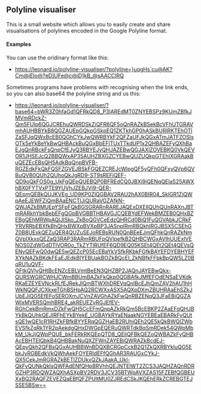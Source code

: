 ## Polyline visualiser

This is a small website which allows you to easily create and share visualisations
of polylines encoded in the Google Polyline format.

#### Examples

You can use the oridinary format like this:

  - https://leonard.io/polyline-visualiser/?polyline=}uqgHs`cu@AK?Cm@iEIo@?eD]UFe@c@iD]kB_@sAACCIRQ

Sometimes programs have problems with recognising when the link ends, so you can also base64
the polyline string and us this:

  - https://leonard.io/polyline-visualiser/?base64=bWR3Z0hfaGd1QFRkQD8_P3lAREdMT0ZNYEBSPz9KUmZBfkJMVmRDckZ-Qm5FUlp6QGJCREhuQWRDSkZiQFR6QF5oQnRAZkBSekBcVFhUTGRAVmhAUHBBYkB8QGZAUEpGQkpGSkpEQ1ZKTkhGP0hASkBURlRKTEhOTlZaSFJqQWxBcEB0QGhCYkJwQWRBYkF2QFZaUFJkQGxATmJATFZOSlxOTk5eYkBeYkBwQHBAckBuQGxBbEFITUxTTkdUP1x2QHBAZEFyQXhBaEJgQnRBckFsQnpCfEJyQ3RBYEJyQHJAZEBwQGJAXlZOVEBKQ0VkQEVOR1JHSEJcQ2BBQWxAP35AUHZBXGZCYEBwQUZUQkpGTEhIXGRAakBuQEZEcEBsQH5AdkBqQnpBVFB-RGZEdkFkQkFQSFZGVEJBSkFGQEZCREJcWlpgQF5yQFh0QFxyQVp6QVBuQVB0QUh2QUhoQkJgRD9-ST9sREFiQEF-QD9oQkFOS0g_UkFgQEpQUEBQP0BFREdCQ0JBXj9iQENqQElaS25AWXhBX0FYTVxPTE9YUVhJZEBJVj9-QER-QEpmQEBkQUJKVEg_UD9KP0ZlQGBAV2RAU2hAX0BIR04_SklGR1ZiQWpAeEJEWFZiQmBAaENCTlJiQURaVGZAfkN-QWJAZkBMUEpYSFpFQkBGSGRARnRAREJAQExDXElIQUhQUnRAXnJBTmRARkhYbkBebEFgQGpBVGBBTHBAVGJCQEBYdEFWekBMZEB0QHxBZEBgQEhMRWpAQlJISko_ZkBoQGVCeEdzQHRCd0BiQ1FuQGVAbkJCRkFYRVRRbEBXfkBhQHxBWXpBVXpBP3JASnpIRmRBQkhIRGJBSX5CSEhGZ0B8UExkQEZuQER4QUZuSEJoREBsRUN0QnBEeEJmQFhkQnRAZkNmQVpIXkxsQEZaQ3RAP3RARmRBUFpQVlpefkB2QHBCWGxAVlhUUExIVENOS0ZdWGdDTlVOR0o_TkZYTlRUfEF6QD9EQ05KSEt4QEt2QEt4QEVsQENyQEFwQ0dwQE5wQEZcP05EcEBaYkVSfkRKbkFGfkBAYEFDYEBHYEFXYkNAZkBKdkFEaEJEdkBIYEBUakBOZkBQcEI_ZkNBfkFFbkBpQW5LZ0BqRU1uQVF-QFtkQVlyQHtBcENZcEBLVmtBeEN3QHZBP2JAQnJAYEBwQkx-QURSWGRCWHJCWmBBUmBAZkFkQkp0QGBAfkJMfEFOdENSaEVKdkRKaEZEYEVNckRLfEJRekJlQmBTWXhDREVqQnlBcEJhQmZAV2hAU1hHWkNQQFJCXkxeTGhBSHpAQ2RCWXxASX5AQXpDXmZBUHRAaEhSZkJUbEJiQG5EfEFoSEROXmJCVnZAVGhAZkFwQnRBZENqQ3JFaEBiQGZAWlxMVERSQmhBRE4_akREUEZyRGJEfEV-RGhCekBmRmxDZkFwQH5CcEFmQnpAZkRkQm5BcEBKP2ZAaEFqQHJBYkBkQUhkQEJIRFhEYkBYekE_UGBAYkRYaENaakNGYEBEaEBARkFyQUtsQE1wQE1cR1RHZkFBfkBYYERqQGZHaEB2RUhiQEh2QE5kQkBWQlZWbEVSfkZqRk1YR2pAekdgQHxDWGpEQERuQWRTdkBqSmRDek54QWpMbkM_UkJjQWpPQUE_bkFERkRKQEpQTD8_QEliQFBkQEZoQWBAZkFyQHBAcEBHTElQbkB4QHBBakNuQXZFWnZAYEBiQWRAZkBcdEJ-QEpyQkh2QFBsQGxAUHBBWnBDQXBCRGpCckB2Q1ZkQXRBYkluQG5EbkJyRGBEdkVkQWhAekFOYERIdEFfQGhAR3RAUGxCYkJ-QX5CekJmRGRAZkBETlZDUkxQZkJAakA_Ukl-QkFyQUNkQklsQWFAdENfQHpBRVhhQEJNTElWT2ZCS3JAQHZAQnRDRGZHP3RDQWZAQXhASXpBV2RDV3JCV35BTWpAVXZAS15FZEBfQGBEUXxBQ2RAQFZEVEZQaEBfQFZPUltMU0ZJREdCSkJKQEhERkZCREBGTEJSSE5BSw==
